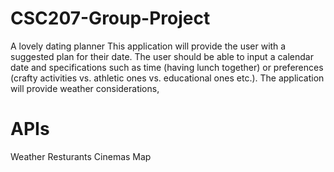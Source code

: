 # CSC207-Group-Project
A lovely dating planner
This application will provide the user with a suggested plan for their date. 
The user should be able to input a calendar date and specifications such as time (having lunch together) or preferences (crafty activities vs. athletic ones vs. educational ones etc.).
The application will provide weather considerations, 

# APIs

Weather
Resturants
Cinemas
Map
